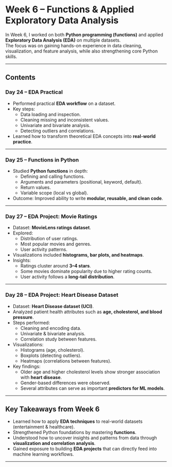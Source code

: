 # Week 6 – Functions & Applied Exploratory Data Analysis

In Week 6, I worked on both **Python programming (functions)** and applied **Exploratory Data Analysis (EDA)** on multiple datasets.  
The focus was on gaining hands-on experience in data cleaning, visualization, and feature analysis, while also strengthening core Python skills.

---

## Contents

### **Day 24 – EDA Practical**
- Performed practical **EDA workflow** on a dataset.  
- Key steps:
  - Data loading and inspection.
  - Cleaning missing and inconsistent values.
  - Univariate and bivariate analysis.
  - Detecting outliers and correlations.
- Learned how to transform theoretical EDA concepts into **real-world practice**.

---

### **Day 25 – Functions in Python**
- Studied **Python functions** in depth:
  - Defining and calling functions.
  - Arguments and parameters (positional, keyword, default).
  - Return values.
  - Variable scope (local vs global).
- Outcome: Improved ability to write **modular, reusable, and clean code**.

---

### **Day 27 – EDA Project: Movie Ratings**
- Dataset: **MovieLens ratings dataset**.  
- Explored:
  - Distribution of user ratings.
  - Most popular movies and genres.
  - User activity patterns.
- Visualizations included **histograms, bar plots, and heatmaps**.  
- Insights:
  - Ratings cluster around **3–4 stars**.
  - Some movies dominate popularity due to higher rating counts.
  - User activity follows a **long-tail distribution**.

---

### **Day 28 – EDA Project: Heart Disease Dataset**
- Dataset: **Heart Disease dataset (UCI)**.  
- Analyzed patient health attributes such as **age, cholesterol, and blood pressure**.  
- Steps performed:
  - Cleaning and encoding data.
  - Univariate & bivariate analysis.
  - Correlation study between features.  
- Visualizations:
  - Histograms (age, cholesterol).
  - Boxplots (detecting outliers).
  - Heatmaps (correlations between features).  
- Key findings:
  - Older age and higher cholesterol levels show stronger association with **heart disease**.
  - Gender-based differences were observed.
  - Several attributes can serve as important **predictors for ML models**.

---

## Key Takeaways from Week 6
- Learned how to apply **EDA techniques** to real-world datasets (entertainment & healthcare).  
- Strengthened Python foundations by mastering **functions**.  
- Understood how to uncover insights and patterns from data through **visualization and correlation analysis**.  
- Gained exposure to building **EDA projects** that can directly feed into machine learning workflows.  

---
